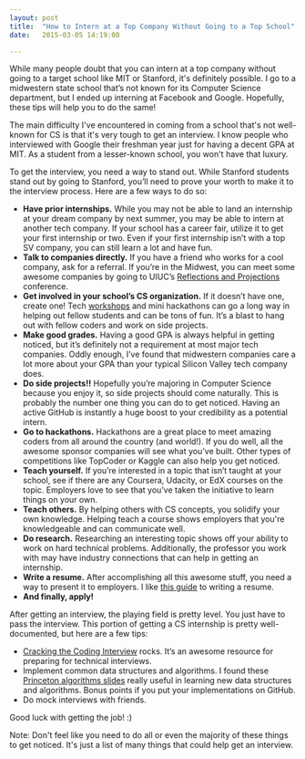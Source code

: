 ```yaml
---
layout: post
title:  "How to Intern at a Top Company Without Going to a Top School"
date:   2015-03-05 14:19:00

---
```


While many people doubt that you can intern at a top company without going to a target school like MIT or Stanford, it's definitely possible.  I go to a midwestern state school that’s not known for its Computer Science department, but I ended up interning at Facebook and Google.  Hopefully, these tips will help you to do the same!

The main difficulty I've encountered in coming from a school that's not well-known for CS is that it's very tough to get an interview.  I know people who interviewed with Google their freshman year just for having a decent GPA at MIT.  As a student from a lesser-known school, you won't have that luxury.

To get the interview, you need a way to stand out.  While Stanford students stand out by going to Stanford, you’ll need to prove your worth to make it to the interview process.  Here are a few ways to do so:

- **Have prior internships.**  While you may not be able to land an internship at your dream company by next summer, you may be able to intern at another tech company.  If your school has a career fair, utilize it to get your first internship or two.  Even if your first internship isn’t with a top SV company, you can still learn a lot and have fun.
- **Talk to companies directly.**  If you have a friend who works for a cool company, ask for a referral.  If you’re in the Midwest, you can meet some awesome companies by going to UIUC’s [Reflections and Projections](https://www-s.acm.illinois.edu/conference/2014/) conference.
- **Get involved in your school’s CS organization.**  If it doesn’t have one, create one!  Tech [workshops](http://hackersatberkeley.com/events) and mini hackathons can go a long way in helping out fellow students and can be tons of fun.  It’s a blast to hang out with fellow coders and work on side projects.
- **Make good grades.**  Having a good GPA is always helpful in getting noticed, but it’s definitely not a requirement at most major tech companies.  Oddly enough, I’ve found that midwestern companies care a lot more about your GPA than your typical Silicon Valley tech company does.
- **Do side projects!!**  Hopefully you’re majoring in Computer Science because you enjoy it, so side projects should come naturally.  This is probably the number one thing you can do to get noticed.  Having an active GitHub is instantly a huge boost to your credibility as a potential intern.
- **Go to hackathons.**  Hackathons are a great place to meet amazing coders from all around the country (and world!).  If you do well, all the awesome sponsor companies will see what you’ve built.  Other types of competitions like TopCoder or Kaggle can also help you get noticed.
- **Teach yourself.**  If you’re interested in a topic that isn’t taught at your school, see if there are any Coursera, Udacity, or EdX courses on the topic.  Employers love to see that you’ve taken the initiative to learn things on your own.
- **Teach others.**  By helping others with CS concepts, you solidify your own  knowledge.  Helping teach a course shows employers that you're knowledgeable and can communicate well.
- **Do research.**  Researching an interesting topic shows off your ability to work on hard technical problems.  Additionally, the professor you work with may have industry connections that can help in getting an internship.
- **Write a resume.** After accomplishing all this awesome stuff, you need a way to present it to employers. I like [this guide](http://www.careercup.com/resume) to writing a resume.
- **And finally, apply!**

After getting an interview, the playing field is pretty level.  You just have to pass the interview.  This portion of getting a CS internship is pretty well-documented, but here are a few tips:

- [Cracking the Coding Interview](http://www.amazon.com/Cracking-Coding-Interview-Programming-Questions/dp/098478280X) rocks.  It’s an awesome resource for preparing for technical interviews.
- Implement common data structures and algorithms.  I found these [Princeton algorithms slides](http://www.cs.princeton.edu/courses/archive/spring13/cos226/lectures.php) really useful in learning new data structures and algorithms.   Bonus points if you put your implementations on GitHub.
- Do mock interviews with friends.

Good luck with getting the job! :)

Note: Don't feel like you need to do all or even the majority of these things to get noticed. It's just a list of many things that could help get an interview.


